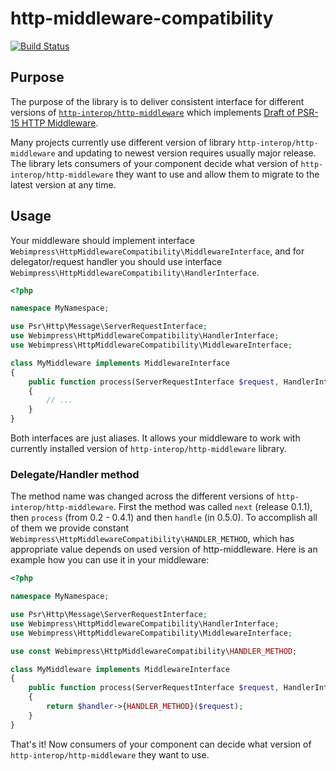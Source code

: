 # http-middleware-compatibility

[![Build Status](https://travis-ci.org/webimpress/http-middleware-compatibility.svg?branch=master)](https://travis-ci.org/webimpress/http-middleware-compatibility)

## Purpose

The purpose of the library is to deliver consistent interface for different
versions of [`http-interop/http-middleware`](https://github.com/http-interop/http-middleware)
which implements [Draft of PSR-15 HTTP Middleware](https://github.com/php-fig/fig-standards/tree/master/proposed/http-middleware).

Many projects currently use different version of library
`http-interop/http-middleware` and updating to newest version requires usually
major release. The library lets consumers of your component decide what version
of `http-interop/http-middleware` they want to use and allow them to migrate to
the latest version at any time.

## Usage

Your middleware should implement interface `Webimpress\HttpMiddlewareCompatibility\MiddlewareInterface`,
and for delegator/request handler you should use interface
`Webimpress\HttpMiddlewareCompatibility\HandlerInterface`.

```php
<?php

namespace MyNamespace;

use Psr\Http\Message\ServerRequestInterface;
use Webimpress\HttpMiddlewareCompatibility\HandlerInterface;
use Webimpress\HttpMiddlewareCompatibility\MiddlewareInterface;

class MyMiddleware implements MiddlewareInterface
{
    public function process(ServerRequestInterface $request, HandlerInterface $handler)
    {
        // ...
    }
}
```

Both interfaces are just aliases. It allows your middleware to work with
currently installed version of `http-interop/http-middleware` library.

### Delegate/Handler method

The method name was changed across the different versions of
`http-interop/http-middleware`. First the method was called `next` (release
0.1.1), then `process` (from 0.2 - 0.4.1) and then `handle` (in 0.5.0).
To accomplish all of them we provide constant
`Webimpress\HttpMiddlewareCompatibility\HANDLER_METHOD`, which has
appropriate value depends on used version of http-middleware.
Here is an example how you can use it in your middleware:

```php
<?php

namespace MyNamespace;

use Psr\Http\Message\ServerRequestInterface;
use Webimpress\HttpMiddlewareCompatibility\HandlerInterface;
use Webimpress\HttpMiddlewareCompatibility\MiddlewareInterface;

use const Webimpress\HttpMiddlewareCompatibility\HANDLER_METHOD;

class MyMiddleware implements MiddlewareInterface
{
    public function process(ServerRequestInterface $request, HandlerInterface $handler)
    {
        return $handler->{HANDLER_METHOD}($request);
    }
}
```

That's it! Now consumers of your component can decide what version of
`http-interop/http-middleware` they want to use.
